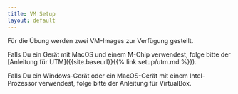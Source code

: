```yaml
---
title: VM Setup
layout: default
---
```


Für die Übung werden zwei VM-Images zur Verfügung gestellt.

Falls Du ein Gerät mit MacOS und einem M-Chip verwendest, folge bitte der [Anleitung für UTM]({{site.baseurl}}{{% link setup/utm.md %}}).

Falls Du ein Windows-Gerät oder ein MacOS-Gerät mit einem Intel-Prozessor verwendest, folge bitte der Anleitung für VirtualBox.